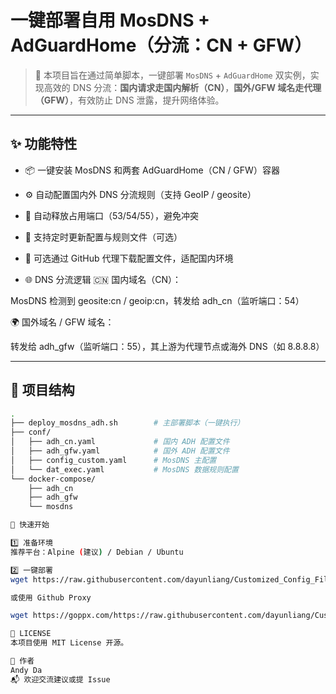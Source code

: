 # 一键部署自用 MosDNS + AdGuardHome（分流：CN + GFW）

> 🧩 本项目旨在通过简单脚本，一键部署 `MosDNS` + `AdGuardHome` 双实例，实现高效的 DNS 分流：**国内请求走国内解析（CN）**，**国外/GFW 域名走代理（GFW）**，有效防止 DNS 泄露，提升网络体验。

---

## ✨ 功能特性

- 📦 一键安装 MosDNS 和两套 AdGuardHome（CN / GFW）容器
- ⚙️ 自动配置国内外 DNS 分流规则（支持 GeoIP / geosite）
- 🔧 自动释放占用端口（53/54/55），避免冲突
- 🧱 支持定时更新配置与规则文件（可选）
- 📜 可选通过 GitHub 代理下载配置文件，适配国内环境

- 🌐 DNS 分流逻辑
🇨🇳 国内域名（CN）：

MosDNS 检测到 geosite:cn / geoip:cn，转发给 adh_cn（监听端口：54）

🌍 国外域名 / GFW 域名：

转发给 adh_gfw（监听端口：55），其上游为代理节点或海外 DNS（如 8.8.8.8）

---

## 📂 项目结构

```bash
.
├── deploy_mosdns_adh.sh        # 主部署脚本（一键执行）
├── conf/
│   ├── adh_cn.yaml             # 国内 ADH 配置文件
│   ├── adh_gfw.yaml            # 国外 ADH 配置文件
│   ├── config_custom.yaml      # MosDNS 主配置
│   └── dat_exec.yaml           # MosDNS 数据规则配置
└── docker-compose/
    ├── adh_cn
    ├── adh_gfw
    └── mosdns

🚀 快速开始

1️⃣ 准备环境
推荐平台：Alpine (建议) / Debian / Ubuntu

2️⃣ 一键部署
wget https://raw.githubusercontent.com/dayunliang/Customized_Config_Files/refs/heads/main/mosdns/deploy_mosdns_adh.sh

或使用 Github Proxy

wget https://goppx.com/https://raw.githubusercontent.com/dayunliang/Customized_Config_Files/refs/heads/main/mosdns/deploy_mosdns_adh.sh

📜 LICENSE
本项目使用 MIT License 开源。

👤 作者
Andy Da
📬 欢迎交流建议或提 Issue
